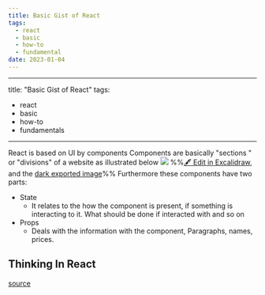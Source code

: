 ```yaml
---
title: Basic Gist of React
tags:
  - react
  - basic
  - how-to
  - fundamental
date: 2023-01-04
---
```


---
title: "Basic Gist of React"
tags:
- react
- basic
- how-to
- fundamentals
---

React is based on UI by components
Components are basically "sections " or "divisions" of a website as illustrated below
![](notes/3.ReactJS/attachments/Basic%20Gist%20of%20React%202023-06-16%2008.30.06.excalidraw.svg)
%%[🖋 Edit in Excalidraw](notes/3.ReactJS/attachments/Basic%20Gist%20of%20React%202023-06-16%2008.30.06.excalidraw.md), and the [dark exported image](notes/ReactJS/attachments/Basic%20Gist%20of%20React%202023-06-16%2008.30.06.excalidraw.dark.svg)%%
Furthermore these components have two parts:
- State
	- It relates to the how the component is present, if something is interacting to it. What should be done if interacted with and so on
- Props
	- Deals with the information with the component, Paragraphs, names, prices.


## Thinking In React
[source](https://react.dev/learn/thinking-in-react)



